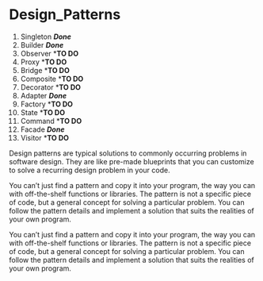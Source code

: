 # Design_Patterns


1. Singleton ***Done***
2. Builder ***Done***
3. Observer ***TO DO**
4. Proxy ***TO DO**
5. Bridge ***TO DO**
6. Composite ***TO DO**
7. Decorator ***TO DO**
8. Adapter ***Done***
9. Factory ***TO DO**
10. State ***TO DO**
11. Command ***TO DO**
12. Facade ***Done***
13. Visitor ***TO DO**

 Design patterns are typical solutions to commonly occurring problems in software design. They are like pre-made blueprints that you can customize to solve a recurring design problem in your code.
 
 You can’t just find a pattern and copy it into your program, the way you can with off-the-shelf functions or libraries. The pattern is not a specific piece of code, but a general concept for solving a particular problem. You can follow the pattern details and implement a solution that suits the realities of your own program.
 
 You can’t just find a pattern and copy it into your program, the way you can with off-the-shelf functions or libraries. The pattern is not a specific piece of code, but a general concept for solving a particular problem. You can follow the pattern details and implement a solution that suits the realities of your own program.
